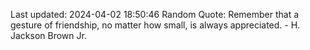 Last updated: 2024-04-02 18:50:46
Random Quote: Remember that a gesture of friendship, no matter how small, is always appreciated. - H. Jackson Brown Jr.